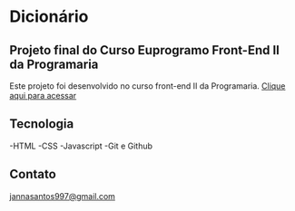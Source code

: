 ﻿# Dicionário
## Projeto final do Curso Euprogramo Front-End II da Programaria

Este projeto foi desenvolvido no curso front-end II da Programaria.
[Clique aqui para acessar](https://jannas3.github.io/ProjetoAutoral/)


## Tecnologia
-HTML
-CSS
-Javascript
-Git e Github

## Contato

jannasantos997@gmail.com
